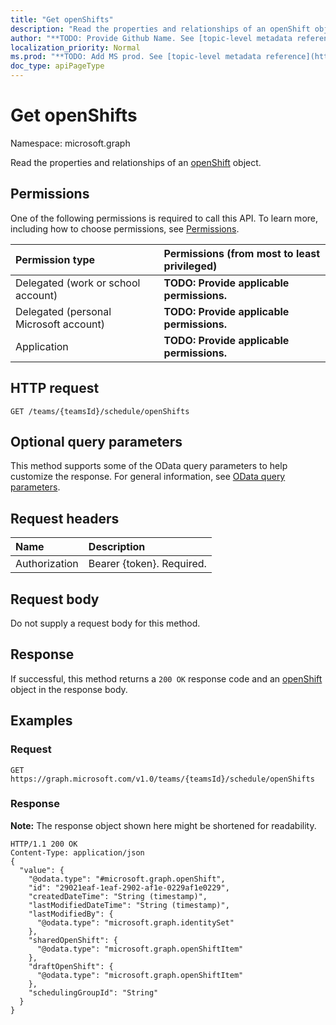```yaml
---
title: "Get openShifts"
description: "Read the properties and relationships of an openShift object."
author: "**TODO: Provide Github Name. See [topic-level metadata reference](https://msgo.azurewebsites.net/add/document/guidelines/metadata.html#topic-level-metadata)**"
localization_priority: Normal
ms.prod: "**TODO: Add MS prod. See [topic-level metadata reference](https://msgo.azurewebsites.net/add/document/guidelines/metadata.html#topic-level-metadata)**"
doc_type: apiPageType
---
```


# Get openShifts

Namespace: microsoft.graph

Read the properties and relationships of an [openShift](../resources/openshift.md) object.

## Permissions
One of the following permissions is required to call this API. To learn more, including how to choose permissions, see [Permissions](/concepts/permissions-reference.md).

|Permission type|Permissions (from most to least privileged)|
|:---|:---|
|Delegated (work or school account)|**TODO: Provide applicable permissions.**|
|Delegated (personal Microsoft account)|**TODO: Provide applicable permissions.**|
|Application|**TODO: Provide applicable permissions.**|

## HTTP request

<!-- {
  "blockType": "ignored"
}
-->
``` http
GET /teams/{teamsId}/schedule/openShifts
```

## Optional query parameters
This method supports some of the OData query parameters to help customize the response. For general information, see [OData query parameters](/graph/query-parameters).

## Request headers
|Name|Description|
|:---|:---|
|Authorization|Bearer {token}. Required.|

## Request body
Do not supply a request body for this method.

## Response

If successful, this method returns a `200 OK` response code and an [openShift](../resources/openshift.md) object in the response body.

## Examples

### Request
<!-- {
  "blockType": "request",
  "name": "get_openshift"
}
-->
``` http
GET https://graph.microsoft.com/v1.0/teams/{teamsId}/schedule/openShifts
```


### Response
**Note:** The response object shown here might be shortened for readability.
<!-- {
  "blockType": "response",
  "truncated": true,
  "@odata.type": "microsoft.graph.openShift"
}
-->
``` http
HTTP/1.1 200 OK
Content-Type: application/json
{
  "value": {
    "@odata.type": "#microsoft.graph.openShift",
    "id": "29021eaf-1eaf-2902-af1e-0229af1e0229",
    "createdDateTime": "String (timestamp)",
    "lastModifiedDateTime": "String (timestamp)",
    "lastModifiedBy": {
      "@odata.type": "microsoft.graph.identitySet"
    },
    "sharedOpenShift": {
      "@odata.type": "microsoft.graph.openShiftItem"
    },
    "draftOpenShift": {
      "@odata.type": "microsoft.graph.openShiftItem"
    },
    "schedulingGroupId": "String"
  }
}
```

